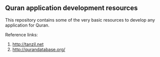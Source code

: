 ## Quran application development resources



This repository contains some of the very basic resources to develop any application for Quran. 









Reference links:

1. http://tanzil.net
2. http://qurandatabase.org/



